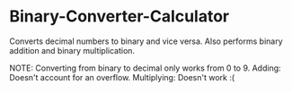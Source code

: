 Binary-Converter-Calculator
===========================

Converts decimal numbers to binary and vice versa. Also performs binary addition and binary multiplication.

NOTE: 
Converting from binary to decimal only works from 0 to 9.
Adding: Doesn't account for an overflow.
Multiplying: Doesn't work :(

